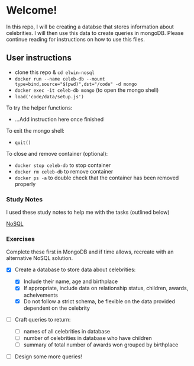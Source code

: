 # Welcome!

In this repo, I will be creating a databse that stores information about celebrities.  I will then use this data to create queries in mongoDB.  Please continue reading for instructions on how to use this files.

## User instructions

- clone this repo & `cd elwin-nosql`
- `docker run --name celeb-db --mount type=bind,source="$(pwd)",dst="/code" -d mongo`
- `docker exec -it celeb-db mongo` (to open the mongo shell)
- `load('code/data/setup.js')`

To try the helper functions:

- ...Add instruction here once finished

To exit the mongo shell:

- `quit()`

To close and remove container (optional):
- `docker stop celeb-db` to stop container
- `docker rm celeb-db` to remove container
- `docker ps -a` to double check that the container has been removed properly


### Study Notes

I used these study notes to help me with the tasks (outlined below)

[NoSQL](https://github.com/getfutureproof/fp_guides_wiki/wiki/NoSQL)

### Exercises

Complete these first in MongoDB and if time allows, recreate with an alternative NoSQL solution.

- [x] Create a database to store data about celebrities:
  - [x] Include their name, age and birthplace
  - [x] If appropriate, include data on relationship status, children, awards, acheivements
  - [x] Do not follow a strict schema, be flexible on the data provided dependent on the celebrity
- [ ] Craft queries to return:

  - [ ] names of all celebrities in database
  - [ ] number of celebrities in database who have children
  - [ ] summary of total number of awards won grouped by birthplace

- [ ] Design some more queries!